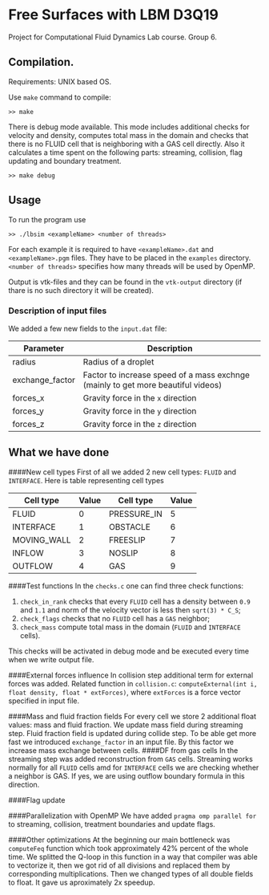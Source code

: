 # Free Surfaces with LBM D3Q19
Project for Computational Fluid Dynamics Lab course. Group 6.

## Compilation.

Requirements: UNIX based OS.

Use ```make``` command to compile:
```
>> make
```

There is debug mode available. This mode includes additional checks for velocity and density, computes total mass in the domain and checks that there is no FLUID cell that is neighboring with a GAS cell directly. Also it calculates a time spent on the following parts: streaming, collision, flag updating and boundary treatment. 
```
>> make debug
```
## Usage
To run the program use
```
>> ./lbsim <exampleName> <number of threads>
```
For each example it is required to have ```<exampleName>.dat``` and ```<exampleName>.pgm``` files. They have to be placed in the ```examples``` directory.
```<number of threads>``` specifies how many threads will be used by OpenMP.

Output is vtk-files and they can be found in the ```vtk-output``` directory (if thare is no such directory it will be created).

### Description of input files
We added a few new fields to the ```input.dat``` file:

| Parameter | Description |
| --- | --- |
|radius| Radius of a droplet|
|exchange_factor| Factor to increase speed of a mass exchnge (mainly to get more beautiful videos) |
|forces_x| Gravity force in the ```x``` direction |
|forces_y| Gravity force in the ```y``` direction |
|forces_z| Gravity force in the ```z``` direction |

## What we have done

####New cell types
First of all we added 2 new cell types: ```FLUID``` and ```INTERFACE```.
Here is table representing cell types

| Cell type | Value | Cell type | Value
| --- | --- | --- | --- |
| FLUID | 0 |PRESSURE_IN | 5 |
| INTERFACE | 1 |OBSTACLE | 6 |
| MOVING_WALL | 2 |FREESLIP | 7 |
| INFLOW | 3 |NOSLIP | 8 |
| OUTFLOW | 4 |GAS | 9 |

####Test functions
In the ```checks.c``` one can find three check functions:

1. ```check_in_rank``` checks that every ```FLUID``` cell has a density between ```0.9``` and ```1.1``` and norm of the velocity vector is less then ```sqrt(3) * C_S```;
2. ```check_flags``` checks that no ```FLUID``` cell has a ```GAS``` neighbor;
3. ```check_mass``` compute total mass in the domain (```FLUID``` and ```INTERFACE``` cells).

This checks will be activated in debug mode and be executed every time when we write output file.

####External forces influence
In collision step additional term for external forces was added. 
Related function in ```collision.c```: ```computeExternal(int i, float density, float * extForces)```, where ```extForces``` is a force vector specified in input file.

####Mass and fluid fraction fields
For every cell we store 2 additional float values: mass and fluid fraction. We update mass field during streaming step. Fluid fraction field is updated during collide step.
To be able get more fast we introduced ```exchange_factor``` in an input file. By this factor we increase mass exchange between cells.
####DF from gas cells
In the streaming step was added reconstruction from ```GAS``` cells. Streaming works normally for all ```FLUID``` cells amd for ```INTERFACE``` cells we are checking whether a neighbor is GAS. If yes, we are using outflow boundary formula in this direction.

####Flag update

####Parallelization with OpenMP
We have added ```pragma omp parallel for``` to streaming, collision, treatment boundaries and update flags.

####Other optimizations
At the beginning our main bottleneck was ```computeFeq``` function which took approximately 42% percent of the whole time. We splitted the Q-loop in this function in a way that compiler was able to vectorize it, then we got rid of all divisions and replaced them by corresponding multiplications. Then we changed types of all double fields to float. It gave us aproximately 2x speedup. 

